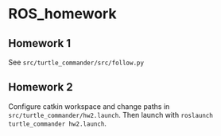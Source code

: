 # ROS_homework

## Homework 1

See ``src/turtle_commander/src/follow.py``

## Homework 2

Configure catkin workspace and change paths in ``src/turtle_commander/hw2.launch``. Then launch with ``roslaunch turtle_commander hw2.launch``.
